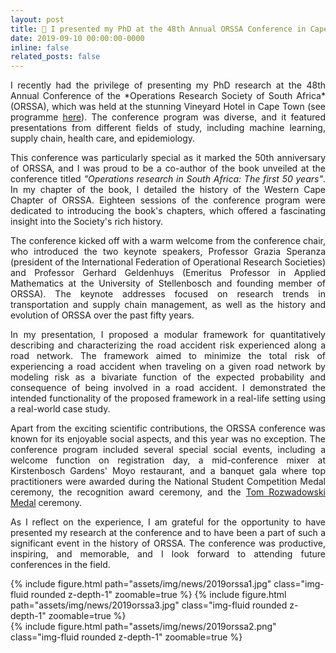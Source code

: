 ```yaml
---
layout: post
title: 🎤 I presented my PhD at the 48th Annual ORSSA Conference in Cape Town
date: 2019-09-10 00:00:00-0000
inline: false
related_posts: false
---
```


<p align="justify">
I recently had the privilege of presenting my PhD research at the 48th Annual Conference of the *Operations Research Society of South Africa* (ORSSA), which was held at the stunning Vineyard Hotel in Cape Town (see programme <a href='https://www.orssa.org.za/_files/ugd/568002_85cfbec5bd3a4c45bc35374cb671254d.pdf'>here</a>). The conference program was diverse, and it featured presentations from different fields of study, including machine learning, supply chain, health care, and epidemiology.
</p>
<p align="justify">
This conference was particularly special as it marked the 50th anniversary of ORSSA, and I was proud to be a co-author of the book unveiled at the conference titled <em>"Operations research in South Africa: The first 50 years"</em>. In my chapter of the book, I detailed the history of the Western Cape Chapter of ORSSA. Eighteen sessions of the conference program were dedicated to introducing the book's chapters, which offered a fascinating insight into the Society's rich history.
</p>
<p align="justify">
The conference kicked off with a warm welcome from the conference chair, who introduced the two keynote speakers, Professor Grazia Speranza (president of the International Federation of Operational Research Societies) and Professor Gerhard Geldenhuys (Emeritus Professor in Applied Mathematics at the University of Stellenbosch and founding member of ORSSA). The keynote addresses focused on research trends in transportation and supply chain management, as well as the history and evolution of ORSSA over the past fifty years.
</p>
<p align="justify">
In my presentation, I proposed a modular framework for quantitatively describing and characterizing the road accident risk experienced along a road network. The framework aimed to minimize the total risk of experiencing a road accident when traveling on a given road network by modeling risk as a bivariate function of the expected probability and consequence of being involved in a road accident. I demonstrated the intended functionality of the proposed framework in a real-life setting using a real-world case study.
</p>
<p align="justify">
Apart from the exciting scientific contributions, the ORSSA conference was known for its enjoyable social aspects, and this year was no exception. The conference program included several special social events, including a welcome function on registration day, a mid-conference mixer at Kirstenbosch Gardens' Moyo restaurant, and a banquet gala where top practitioners were awarded during the National Student Competition Medal ceremony, the recognition award ceremony, and the <a href='https://www.orssa.org.za/trmedal'>Tom Rozwadowski Medal</a> ceremony.
</p>
<p align="justify">
As I reflect on the experience, I am grateful for the opportunity to have presented my research at the conference and to have been a part of such a significant event in the history of ORSSA. The conference was productive, inspiring, and memorable, and I look forward to attending future conferences in the field.
</p>
<div class="row mt-3">
    <div class="col-sm mt-3 mt-md-0">
        {% include figure.html path="assets/img/news/2019orssa1.jpg" class="img-fluid rounded z-depth-1" zoomable=true %}
        {% include figure.html path="assets/img/news/2019orssa3.jpg" class="img-fluid rounded z-depth-1" zoomable=true %}
    </div>
    <div class="col-sm mt-3 mt-md-0">
        {% include figure.html path="assets/img/news/2019orssa2.png" class="img-fluid rounded z-depth-1" zoomable=true %}
    </div>
</div>
